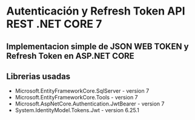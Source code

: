 ﻿# Autenticación y Refresh Token API REST .NET CORE 7

## Implementacion simple de JSON WEB TOKEN y Refresh Token en ASP.NET CORE

## Librerias usadas
  - Microsoft.EntityFrameworkCore.SqlServer - version 7
  - Microsoft.EntityFrameworkCore.Tools - version 7
  - Microsoft.AspNetCore.Authentication.JwtBearer - version 7
  - System.IdentityModel.Tokens.Jwt - version 6.25.1


